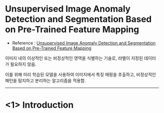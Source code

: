 # Unsupervised Image Anomaly Detection and Segmentation Based on Pre-Trained Feature Mapping

- Reference : [Unsupervised Image Anomaly Detection and Segmentation Based on Pre-Trained Feature Mapping][link]

이미지 내의 이상적인 또는 비정상적인 영역을 식별하는 기술로, 라벨이 지정된 데이터가 필요하지 않음.

이를 위해 미리 학습된 모델을 사용하여 이미지에서 특징 매핑을 추출하고, 비정상적인 패턴을 탐지하고 분리하는 알고리즘을 적용함.

---
# <1> Introduction

[link]: https://ieeexplore.ieee.org/stamp/stamp.jsp?tp=&arnumber=9795121
